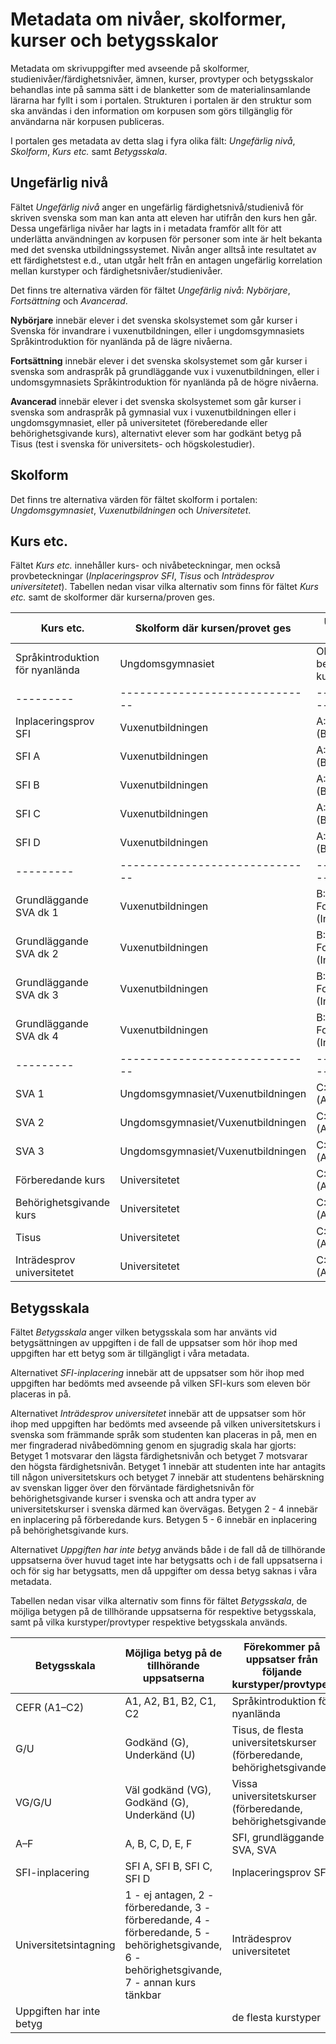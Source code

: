 # Metadata om nivåer, skolformer, kurser och betygsskalor
Metadata om skrivuppgifter med avseende på skolformer, studienivåer/färdighetsnivåer, ämnen, kurser, provtyper och betygsskalor behandlas inte på samma sätt i de blanketter som de materialinsamlande lärarna har fyllt i som i portalen. Strukturen i portalen är den struktur som ska användas i den information om korpusen som görs tillgänglig för användarna när korpusen publiceras.

I portalen ges metadata av detta slag i fyra olika fält: *Ungefärlig nivå*, *Skolform*, *Kurs etc.* samt *Betygsskala*.
## Ungefärlig nivå
Fältet *Ungefärlig nivå* anger en ungefärlig färdighetsnivå/studienivå för skriven svenska som man kan anta att eleven har utifrån den kurs hen går. Dessa ungefärliga nivåer har lagts in i metadata framför allt för att underlätta användningen av korpusen för personer som inte är helt bekanta med det svenska utbildningssystemet. Nivån anger alltså inte resultatet av ett färdighetstest e.d., utan utgår helt från en antagen ungefärlig korrelation mellan kurstyper och färdighetsnivåer/studienivåer.

Det finns tre alternativa värden för fältet *Ungefärlig nivå*: *Nybörjare*, *Fortsättning* och *Avancerad*.

**Nybörjare** innebär elever i det svenska skolsystemet som går kurser i Svenska för invandrare i vuxenutbildningen, eller i ungdomsgymnasiets Språkintroduktion för nyanlända på de lägre nivåerna.

**Fortsättning** innebär elever i det svenska skolsystemet som går kurser i svenska som andraspråk på grundläggande vux i vuxenutbildningen, eller i undomsgymnasiets Språkintroduktion för nyanlända på de högre nivåerna.

**Avancerad** innebär elever i det svenska skolsystemet som går kurser i svenska som andraspråk på gymnasial vux i vuxenutbildningen eller i ungdomsgymnasiet, eller på universitetet (föreberedande eller behörighetsgivande kurs), alternativt elever som har godkänt betyg på Tisus (test i svenska för universitets- och högskolestudier).
## Skolform
Det finns tre alternativa värden för fältet skolform i portalen: *Ungdomsgymnasiet*, *Vuxenutbildningen* och *Universitetet*.
## Kurs etc.
Fältet *Kurs etc.* innehåller kurs- och nivåbeteckningar, men också provbeteckningar (*Inplaceringsprov SFI*, *Tisus* och *Inträdesprov universitetet*). Tabellen nedan visar vilka alternativ som finns för fältet *Kurs etc.* samt de skolformer där kurserna/proven ges.

Kurs etc. | Skolform där kursen/provet ges | Ungefärlig nivå
--------- | ------------------------------ | -------------------
Språkintroduktion för nyanlända | Ungdomsgymnasiet | Olika nivåer, beror på kursen 
--------- | ------------------------------ | -------------------
Inplaceringsprov SFI | Vuxenutbildningen  | A: Nybörjare (Beginner)
SFI A	| Vuxenutbildningen  | A: Nybörjare (Beginner)
SFI B	| Vuxenutbildningen  | A: Nybörjare (Beginner)
SFI C	| Vuxenutbildningen  | A: Nybörjare (Beginner)
SFI D	| Vuxenutbildningen  | A: Nybörjare (Beginner)
--------- | ------------------------------ | -------------------
Grundläggande SVA dk 1	| Vuxenutbildningen  | B: Fortsättning (Intermediate)
Grundläggande SVA dk 2	| Vuxenutbildningen  | B: Fortsättning (Intermediate)
Grundläggande SVA dk 3	| Vuxenutbildningen  | B: Fortsättning (Intermediate)
Grundläggande SVA dk 4	| Vuxenutbildningen  | B: Fortsättning (Intermediate)
--------- | ------------------------------ | -------------------
SVA 1	| Ungdomsgymnasiet/Vuxenutbildningen   | C: Avancerad (Advanced)
SVA 2	| Ungdomsgymnasiet/Vuxenutbildningen   | C: Avancerad (Advanced)
SVA 3	| Ungdomsgymnasiet/Vuxenutbildningen   | C: Avancerad (Advanced)
Förberedande kurs | Universitetet   | C: Avancerad (Advanced)
Behörighetsgivande kurs	| Universitetet   | C: Avancerad (Advanced)
Tisus	| Universitetet   | C: Avancerad (Advanced)
Inträdesprov universitetet | Universitetet | C: Avancerad (Advanced)

## Betygsskala
Fältet *Betygsskala* anger vilken betygsskala som har använts vid betygsättningen av uppgiften i de fall de uppsatser som hör ihop med uppgiften har ett betyg som är tillgängligt i våra metadata.

Alternativet *SFI-inplacering* innebär att de uppsatser som hör ihop med uppgiften har bedömts med avseende på vilken SFI-kurs som eleven bör placeras in på.

Alternativet *Inträdesprov universitetet* innebär att de uppsatser som hör ihop med uppgiften har bedömts med avseende på vilken universitetskurs i svenska som främmande språk som studenten kan placeras in på, men en mer fingraderad nivåbedömning genom en sjugradig skala har gjorts: Betyget 1 motsvarar den lägsta färdighetsnivån och betyget 7 motsvarar den högsta färdighetsnivån. Betyget 1 innebär att studenten inte har antagits till någon universitetskurs och betyget 7 innebär att studentens behärskning av svenskan ligger över den förväntade färdighetsnivån för behörighetsgivande kurser i svenska och att andra typer av universitetskurser i svenska därmed kan övervägas. Betygen 2 - 4 innebär en inplacering på förberedande kurs. Betygen 5 - 6 innebär en inplacering på behörighetsgivande kurs.

Alternativet *Uppgiften har inte betyg* används både i de fall då de tillhörande uppsatserna över huvud taget inte har betygsatts och i de fall uppsatserna i och för sig har betygsatts, men då uppgifter om dessa betyg saknas i våra metadata.

Tabellen nedan visar vilka alternativ som finns för fältet *Betygsskala*, de möjliga betygen på de tillhörande uppsatserna för respektive betygsskala, samt på vilka kurstyper/provtyper respektive betygsskala används.

Betygsskala |	Möjliga betyg på de tillhörande uppsatserna |	Förekommer på uppsatser från följande kurstyper/provtyper
---|---|---
CEFR (A1–C2) | A1, A2, B1, B2, C1, C2	| Språkintroduktion för nyanlända
G/U |	Godkänd (G), Underkänd (U) |Tisus, de flesta universitetskurser (förberedande, behörighetsgivande)
VG/G/U | Väl godkänd (VG), Godkänd (G), Underkänd (U) | Vissa universitetskurser (förberedande, behörighetsgivande)
A–F	| A, B, C, D, E, F |SFI, grundläggande SVA, SVA
SFI-inplacering	| SFI A, SFI B, SFI C, SFI D | Inplaceringsprov SFI
Universitetsintagning | 1 - ej antagen, 2 - förberedande, 3 - förberedande, 4 - förberedande, 5 - behörighetsgivande, 6 - behörighetsgivande, 7 - annan kurs tänkbar | Inträdesprov universitetet
Uppgiften har inte betyg | | de flesta kurstyper
